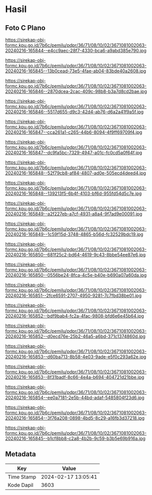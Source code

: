 # Hasil

## Foto C Plano

https://sirekap-obj-formc.kpu.go.id/7b6c/pemilu/pdpr/36/71/08/10/02/3671081002063-20240216-165844--e4cc9aec-28f7-4330-bca6-a9abd385e790.jpg

https://sirekap-obj-formc.kpu.go.id/7b6c/pemilu/pdpr/36/71/08/10/02/3671081002063-20240216-165845--13b0cead-73e5-4fae-ab04-83bde40a2608.jpg

https://sirekap-obj-formc.kpu.go.id/7b6c/pemilu/pdpr/36/71/08/10/02/3671081002063-20240216-165846--2870dcea-2cac-409c-98b8-b3a7d8cd2bae.jpg

https://sirekap-obj-formc.kpu.go.id/7b6c/pemilu/pdpr/36/71/08/10/02/3671081002063-20240216-165846--5517d655-d9c3-42d4-ab76-d6a2a41f9a5f.jpg

https://sirekap-obj-formc.kpu.go.id/7b6c/pemilu/pdpr/36/71/08/10/02/3671081002063-20240216-165847--cca261a1-c265-44b6-8094-4f9ff69709f4.jpg

https://sirekap-obj-formc.kpu.go.id/7b6c/pemilu/pdpr/36/71/08/10/02/3671081002063-20240216-165847--dc9fa5bc-7329-4947-a01c-fc0cd5a0f64f.jpg

https://sirekap-obj-formc.kpu.go.id/7b6c/pemilu/pdpr/36/71/08/10/02/3671081002063-20240216-165848--52f79cb8-af84-4807-ad0e-505ecd4deed4.jpg

https://sirekap-obj-formc.kpu.go.id/7b6c/pemilu/pdpr/36/71/08/10/02/3671081002063-20240216-165848--139213f5-6b4f-4103-bf6d-955fd54d5c7e.jpg

https://sirekap-obj-formc.kpu.go.id/7b6c/pemilu/pdpr/36/71/08/10/02/3671081002063-20240216-165849--a2f227eb-a7cf-4931-a8a4-9f7ad9e00091.jpg

https://sirekap-obj-formc.kpu.go.id/7b6c/pemilu/pdpr/36/71/08/10/02/3671081002063-20240216-165849--1c59f15d-3748-4865-b56d-fc32529bdc19.jpg

https://sirekap-obj-formc.kpu.go.id/7b6c/pemilu/pdpr/36/71/08/10/02/3671081002063-20240216-165850--681f25c2-bd64-4619-9c43-8bbe54ee87e6.jpg

https://sirekap-obj-formc.kpu.go.id/7b6c/pemilu/pdpr/36/71/08/10/02/3671081002063-20240216-165850--0556be24-8fca-4c5e-b40e-b690a07a60da.jpg

https://sirekap-obj-formc.kpu.go.id/7b6c/pemilu/pdpr/36/71/08/10/02/3671081002063-20240216-165851--2fce6591-2707-4950-9281-7c7fbd38be01.jpg

https://sirekap-obj-formc.kpu.go.id/7b6c/pemilu/pdpr/36/71/08/10/02/3671081002063-20240216-165852--bdf9bab4-fc2a-4fac-9808-bfd6e6e45b64.jpg

https://sirekap-obj-formc.kpu.go.id/7b6c/pemilu/pdpr/36/71/08/10/02/3671081002063-20240216-165852--d0ecd76e-25b2-46a5-a6bd-371c1374860d.jpg

https://sirekap-obj-formc.kpu.go.id/7b6c/pemilu/pdpr/36/71/08/10/02/3671081002063-20240216-165853--d60ba713-8b58-4e03-9ade-e5f0c293a62e.jpg

https://sirekap-obj-formc.kpu.go.id/7b6c/pemilu/pdpr/36/71/08/10/02/3671081002063-20240216-165853--8f31badf-8c66-4e4a-b694-404721d21bbe.jpg

https://sirekap-obj-formc.kpu.go.id/7b6c/pemilu/pdpr/36/71/08/10/02/3671081002063-20240216-165854--ee0a7181-2e5b-44bd-adaf-5485804f23d6.jpg

https://sirekap-obj-formc.kpu.go.id/7b6c/pemilu/pdpr/36/71/08/10/02/3671081002063-20240216-165854--3f76a208-0898-4bd5-8c29-a16fb3d37218.jpg

https://sirekap-obj-formc.kpu.go.id/7b6c/pemilu/pdpr/36/71/08/10/02/3671081002063-20240216-165845--b1cf8bb8-c2a8-4b2b-9c59-b3b5e69b916a.jpg


## Metadata

| Key        | Value               |
| ---------- | ------------------- |
| Time Stamp | 2024-02-17 13:05:41 |
| Kode Dapil | 3603                |



